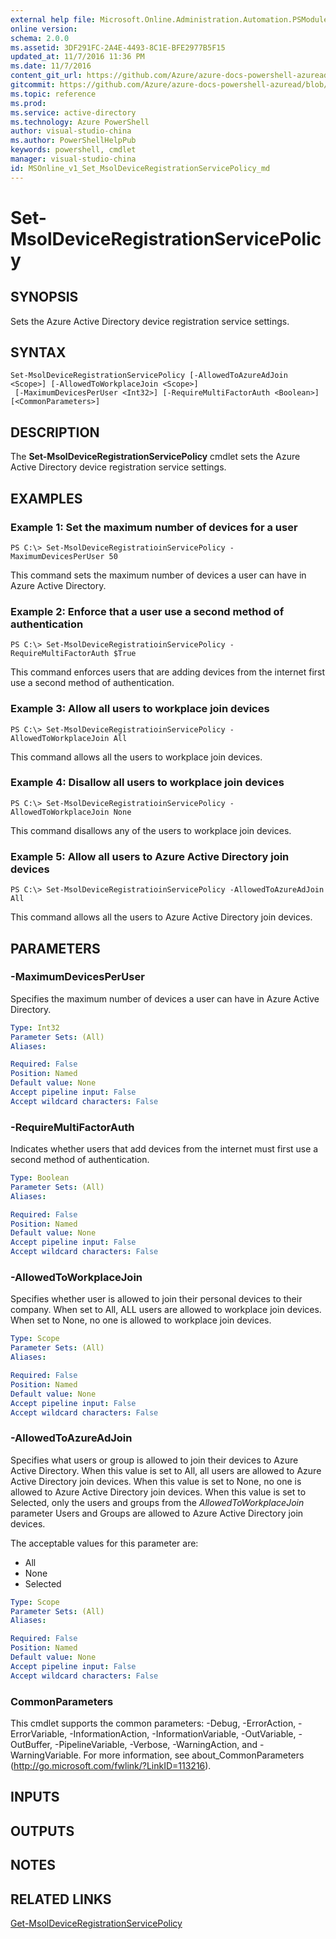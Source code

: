 ```yaml
---
external help file: Microsoft.Online.Administration.Automation.PSModule.dll-Help.xml
online version:
schema: 2.0.0
ms.assetid: 3DF291FC-2A4E-4493-8C1E-BFE2977B5F15
updated_at: 11/7/2016 11:36 PM
ms.date: 11/7/2016
content_git_url: https://github.com/Azure/azure-docs-powershell-azuread/blob/master/Azure%20AD%20Cmdlets/MSOnline/v1/Set-MsolDeviceRegistrationServicePolicy.md
gitcommit: https://github.com/Azure/azure-docs-powershell-azuread/blob/6b2ae75363a4a068e37ba677387ea47a1caaeea3/Azure%20AD%20Cmdlets/MSOnline/v1/Set-MsolDeviceRegistrationServicePolicy.md
ms.topic: reference
ms.prod: 
ms.service: active-directory
ms.technology: Azure PowerShell
author: visual-studio-china
ms.author: PowerShellHelpPub
keywords: powershell, cmdlet
manager: visual-studio-china
id: MSOnline_v1_Set_MsolDeviceRegistrationServicePolicy_md
---
```


# Set-MsolDeviceRegistrationServicePolicy

## SYNOPSIS
Sets the Azure Active Directory device registration service settings.

## SYNTAX

```
Set-MsolDeviceRegistrationServicePolicy [-AllowedToAzureAdJoin <Scope>] [-AllowedToWorkplaceJoin <Scope>]
 [-MaximumDevicesPerUser <Int32>] [-RequireMultiFactorAuth <Boolean>] [<CommonParameters>]
```

## DESCRIPTION
The **Set-MsolDeviceRegistrationServicePolicy** cmdlet sets the Azure Active Directory device registration service settings.

## EXAMPLES

### Example 1: Set the maximum number of devices for a user
```
PS C:\> Set-MsolDeviceRegistratioinServicePolicy -MaximumDevicesPerUser 50
```

This command sets the maximum number of devices a user can have in Azure Active Directory.

### Example 2: Enforce that a user use a second method of authentication
```
PS C:\> Set-MsolDeviceRegistratioinServicePolicy -RequireMultiFactorAuth $True
```

This command enforces users that are adding devices from the internet first use a second method of authentication.

### Example 3: Allow all users to workplace join devices
```
PS C:\> Set-MsolDeviceRegistratioinServicePolicy -AllowedToWorkplaceJoin All
```

This command allows all the users to workplace join devices.

### Example 4: Disallow all users to workplace join devices
```
PS C:\> Set-MsolDeviceRegistratioinServicePolicy -AllowedToWorkplaceJoin None
```

This command disallows any of the users to workplace join devices.

### Example 5: Allow all users to Azure Active Directory join devices
```
PS C:\> Set-MsolDeviceRegistratioinServicePolicy -AllowedToAzureAdJoin All
```

This command allows all the users to Azure Active Directory join devices.

## PARAMETERS

### -MaximumDevicesPerUser
Specifies the maximum number of devices a user can have in Azure Active Directory.

```yaml
Type: Int32
Parameter Sets: (All)
Aliases:

Required: False
Position: Named
Default value: None
Accept pipeline input: False
Accept wildcard characters: False
```

### -RequireMultiFactorAuth
Indicates whether users that add devices from the internet must first use a second method of authentication.

```yaml
Type: Boolean
Parameter Sets: (All)
Aliases:

Required: False
Position: Named
Default value: None
Accept pipeline input: False
Accept wildcard characters: False
```

### -AllowedToWorkplaceJoin
Specifies whether user is allowed to join their personal devices to their company.
When set to All, ALL users are allowed to workplace join devices.
When set to None, no one is allowed to workplace join devices.

```yaml
Type: Scope
Parameter Sets: (All)
Aliases:

Required: False
Position: Named
Default value: None
Accept pipeline input: False
Accept wildcard characters: False
```

### -AllowedToAzureAdJoin
Specifies what users or group is allowed to join their devices to Azure Active Directory.
When this value is set to All, all users are allowed to Azure Active Directory join devices.
When this value is set to None, no one is allowed to Azure Active Directory join devices.
When this value is set to Selected, only the users and groups from the *AllowedToWorkplaceJoin* parameter Users and Groups are allowed to Azure Active Directory join devices.

The acceptable values for this parameter are:

- All
- None
- Selected

```yaml
Type: Scope
Parameter Sets: (All)
Aliases:

Required: False
Position: Named
Default value: None
Accept pipeline input: False
Accept wildcard characters: False
```

### CommonParameters
This cmdlet supports the common parameters: -Debug, -ErrorAction, -ErrorVariable, -InformationAction, -InformationVariable, -OutVariable, -OutBuffer, -PipelineVariable, -Verbose, -WarningAction, and -WarningVariable. For more information, see about_CommonParameters (http://go.microsoft.com/fwlink/?LinkID=113216).

## INPUTS

## OUTPUTS

## NOTES

## RELATED LINKS

[Get-MsolDeviceRegistrationServicePolicy](xref:MSOnline/v1/Get-MsolDeviceRegistrationServicePolicy.md)
